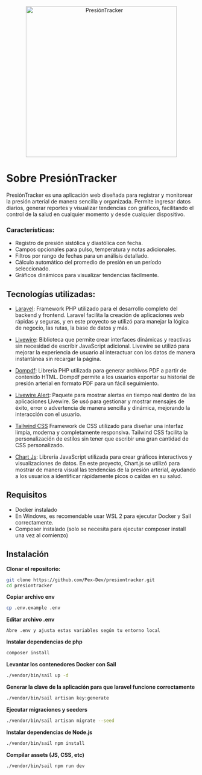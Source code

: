<div style="text-align: center;">
    <a href="https://presiontracker.brayandev.com/">
        <img src="https://i.imgur.com/lmpeT00.png" width="400px" alt="PresiónTracker">
    </a>
</div>

# Sobre PresiónTracker

PresiónTracker es una aplicación web diseñada para registrar y monitorear la presión arterial de manera sencilla y organizada. Permite ingresar datos diarios, generar reportes y visualizar tendencias con gráficos, facilitando el control de la salud en cualquier momento y desde cualquier dispositivo.

### Características:


- Registro de presión sistólica y diastólica con fecha.
- Campos opcionales para pulso, temperatura y notas adicionales.
- Filtros por rango de fechas para un análisis detallado.
- Cálculo automático del promedio de presión en un período seleccionado.
- Gráficos dinámicos para visualizar tendencias fácilmente.

## Tecnologías utilizadas:

- [Laravel](https://laravel.com/): Framework PHP utilizado para el desarrollo completo del backend y frontend. Laravel facilita la creación de aplicaciones web rápidas y seguras, y en este proyecto se utilizó para manejar la lógica de negocio, las rutas, la base de datos y más.

- [Livewire](https://laravel-livewire.com/): Biblioteca que permite crear interfaces dinámicas y reactivas sin necesidad de escribir JavaScript adicional. Livewire se utilizó para mejorar la experiencia de usuario al interactuar con los datos de manera instantánea sin recargar la página.

- [Dompdf](https://github.com/dompdf/dompdf): Librería PHP utilizada para generar archivos PDF a partir de contenido HTML. Dompdf permite a los usuarios exportar su historial de presión arterial en formato PDF para un fácil seguimiento.

- [Livewire Alert](https://github.com/jantinnerezo/livewire-alert):  Paquete para mostrar alertas en tiempo real dentro de las aplicaciones Livewire. Se usó para gestionar y mostrar mensajes de éxito, error o advertencia de manera sencilla y dinámica, mejorando la interacción con el usuario.

- [Tailwind CSS](https://tailwindcss.com/) Framework de CSS utilizado para diseñar una interfaz limpia, moderna y completamente responsiva. Tailwind CSS facilita la personalización de estilos sin tener que escribir una gran cantidad de CSS personalizado.

- [Chart Js](https://www.chartjs.org/): Librería JavaScript utilizada para crear gráficos interactivos y visualizaciones de datos. En este proyecto, Chart.js se utilizó para mostrar de manera visual las tendencias de la presión arterial, ayudando a los usuarios a identificar rápidamente picos o caídas en su salud.

## Requisitos

- Docker instalado
- En Windows, es recomendable usar WSL 2 para ejecutar Docker y Sail correctamente.
- Composer instalado (solo se necesita para ejecutar composer install una vez al comienzo)

## Instalación

**Clonar el repositorio:**
```bash
git clone https://github.com/Pex-Dev/presiontracker.git
cd presiontracker
```
**Copiar archivo env**
```bash
cp .env.example .env
```
**Editar archivo .env**

    Abre .env y ajusta estas variables según tu entorno local

**Instalar dependencias de php**
```bash
composer install
```
**Levantar los contenedores Docker con Sail**
```bash
./vendor/bin/sail up -d
```
**Generar la clave de la aplicación para que laravel funcione correctamente**
```bash
./vendor/bin/sail artisan key:generate
```

**Ejecutar migraciones y seeders**
```bash
./vendor/bin/sail artisan migrate --seed
```
**Instalar dependencias de Node.js**
```bash
./vendor/bin/sail npm install
```
**Compilar assets (JS, CSS, etc)**
```bash
./vendor/bin/sail npm run dev
```